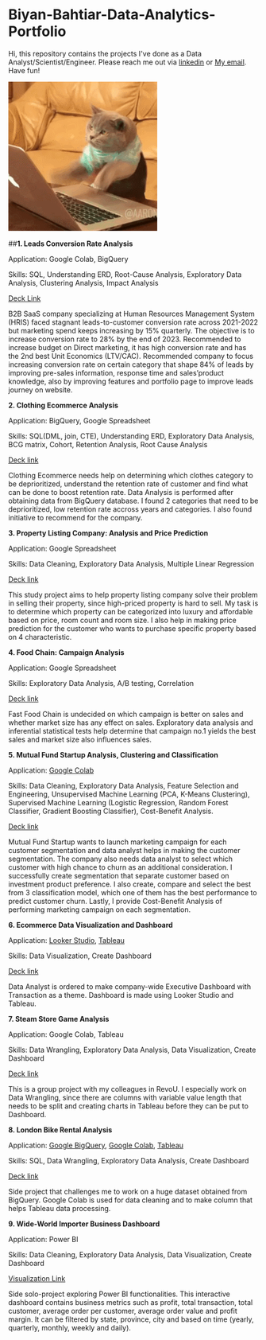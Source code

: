 # Biyan-Bahtiar-Data-Analytics-Portfolio

Hi, this repository contains the projects I've done as a Data Analyst/Scientist/Engineer. Please reach me out via [linkedin](linkedin.com/in/biyan-bahtiar-ramadhan) or [My email](mailto:biyan.bahtiar@gmail.com). Have fun!

![2GU.gif](https://github.com/BiyBah/Biyan-Bahtiar-Data-Analytics-Portfolio/blob/work_in_progress/2GU.gif)

##**1. Leads Conversion Rate Analysis**

Application: Google Colab, BigQuery

Skills: SQL, Understanding ERD, Root-Cause Analysis, Exploratory Data Analysis, Clustering Analysis, Impact Analysis

[Deck Link](https://drive.google.com/file/d/1YM62BVV8IYWDTWj_RIuknQOLleGAZ_m8/view?usp=drive_link)

B2B SaaS company specializing at Human Resources Management System (HRIS) faced stagnant leads-to-customer conversion rate across 2021-2022 but marketing spend keeps increasing by 15% quarterly. The objective is to increase conversion rate to 28% by the end of 2023. Recommended to increase budget on Direct marketing, it has high conversion rate and has the 2nd best Unit Economics (LTV/CAC). Recommended company to focus increasing conversion rate on certain category that shape 84% of leads by improving pre-sales information, response time and sales’product knowledge, also by improving features and portfolio page to improve leads journey on website.

**2. Clothing Ecommerce Analysis**

Application: BigQuery, Google Spreadsheet

Skills: SQL(DML, join, CTE), Understanding ERD, Exploratory Data Analysis, BCG matrix, Cohort, Retention Analysis, Root Cause Analysis

[Deck link](https://drive.google.com/file/d/1F4p-pWePMktH9I2HQKJ09HnrpUStefqs/view?usp=sharing)

Clothing Ecommerce needs help on determining which clothes category to be deprioritized, understand the retention rate of customer and find what can be done to boost retention rate. Data Analysis is performed after obtaining data from BigQuery database. I found 2 categories that need to be deprioritized, low retention rate accross years and categories. I also found initiative to recommend for the company.

**3. Property Listing Company: Analysis and Price Prediction**

Application: Google Spreadsheet

Skills: Data Cleaning, Exploratory Data Analysis, Multiple Linear Regression

[Deck link](https://drive.google.com/file/d/1YoKDoeD4VmefvBVh0oeRDBkAhS9Vory3/view?usp=sharing)

This study project aims to help property listing company solve their problem in selling their property, since high-priced property is hard to sell. My task is to determine which property can be categorized into luxury and affordable based on price, room count and room size. I also help in making price prediction for the customer who wants to purchase specific property based on 4 characteristic.

**4. Food Chain: Campaign Analysis**

Application: Google Spreadsheet

Skills: Exploratory Data Analysis, A/B testing, Correlation

[Deck link](https://drive.google.com/file/d/1weP52DcBS5kdTzzms8C2qyCcAuPQs9_2/view?usp=sharing)

Fast Food Chain is undecided on which campaign is better on sales and whether market size has any effect on sales. Exploratory data analysis and inferential statistical tests help determine that campaign no.1 yields the best sales and market size also influences sales.

**5. Mutual Fund Startup Analysis, Clustering and Classification**

Application: [Google Colab](https://drive.google.com/file/d/1RvHGqGL9iVARU9NLJFU2UYoUy2W-qUDg/view?usp=sharing)

Skills: Data Cleaning, Exploratory Data Analysis, Feature Selection and Engineering, Unsupervised Machine Learning (PCA, K-Means Clustering), Supervised Machine Learning (Logistic Regression, Random Forest Classifier, Gradient Boosting Classifier), Cost-Benefit Analysis.

[Deck link](https://drive.google.com/file/d/1tmJgdhX88eKzDVLchFdOuLv5PYqUV3N9/view?usp=sharing)

Mutual Fund Startup wants to launch marketing campaign for each customer segmentation and data analyst helps in making the customer segmentation. The company also needs data analyst to select which customer with high chance to churn as an additional consideration. I successfully create segmentation that separate customer based on investment product preference. I also create, compare and select the best from 3 classification model, which one of them has the best performance to predict customer churn. Lastly, I provide Cost-Benefit Analysis of performing marketing campaign on each segmentation.

**6. Ecommerce Data Visualization and Dashboard**

Application: [Looker Studio](https://lookerstudio.google.com/reporting/79f6d9a0-11a6-4150-85d4-51396a9f4f5d), [Tableau](https://public.tableau.com/shared/P2HMRG5JX?%3Adisplay_count=n&%3Aorigin=viz_share_link)

Skills: Data Visualization, Create Dashboard

[Deck link](https://drive.google.com/file/d/1QpPYBCMmKeIa8oYfrYGUldhg4JP1-WrP/view?usp=sharing)

Data Analyst is ordered to make company-wide Executive Dashboard with Transaction as a theme. Dashboard is made using Looker Studio and Tableau.

**7. Steam Store Game Analysis**

Application: Google Colab, Tableau

Skills: Data Wrangling, Exploratory Data Analysis, Data Visualization, Create Dashboard

[Deck link](https://drive.google.com/file/d/1U0f1o_19tN41UgSSzl4tjaw3HkIFJC_E/view?usp=sharing)

This is a group project with my colleagues in RevoU. I especially work on Data Wrangling, since there are columns with variable value length that needs to be split and creating charts in Tableau before they can be put to Dashboard. 

**8. London Bike Rental Analysis**

Application: [Google BigQuery](https://console.cloud.google.com/bigquery?sq=318936136068:36c0b3e1400448a6b69b135cbfde4286), [Google Colab](https://colab.research.google.com/drive/1mt2DMRvP5hm2dMAaDWZbJRPJRgoWBrRb?usp=sharing), [Tableau](https://public.tableau.com/shared/WZ5NXYK38?:display_count=n&:origin=viz_share_link)

Skills: SQL, Data Wrangling, Exploratory Data Analysis, Create Dashboard

[Deck link](https://drive.google.com/file/d/1ixsLkZUaieYojPTm-poXfY-5I2lU6ot_/view?usp=sharing)

Side project that challenges me to work on a huge dataset obtained from BigQuery. Google Colab is used for data cleaning and to make column that helps Tableau data processing.

**9. Wide-World Importer Business Dashboard**

Application: Power BI

Skills: Data Cleaning, Exploratory Data Analysis, Data Visualization, Create Dashboard

[Visualization Link](https://drive.google.com/file/d/19k4b8ggEU06YJS0dpUppmI3rQqbrQyJ2/view?usp=sharing)

Side solo-project exploring Power BI functionalities. This interactive dashboard contains business metrics such as profit, total transaction, total customer, average order per customer, average order value and profit margin. It can be filtered by state, province, city and based on time (yearly, quarterly, monthly, weekly and daily).


